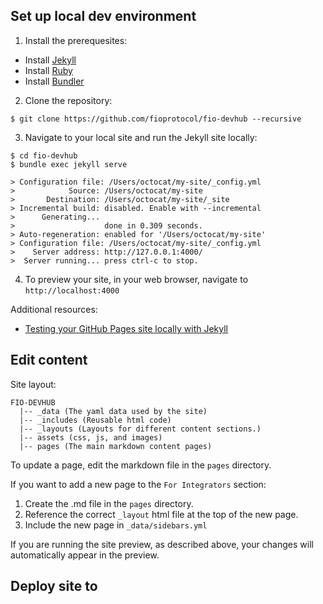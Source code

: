 ## Set up local dev environment

1. Install the prerequesites:

* Install [Jekyll](https://jekyllrb.com/docs/installation/)
* Install [Ruby](https://www.ruby-lang.org/en/documentation/installation/)
* Install [Bundler](https://bundler.io/)

2. Clone the repository:

` $ git clone https://github.com/fioprotocol/fio-devhub --recursive `

3. Navigate to your local site and run the Jekyll site locally:

```
$ cd fio-devhub
$ bundle exec jekyll serve

> Configuration file: /Users/octocat/my-site/_config.yml
>            Source: /Users/octocat/my-site
>       Destination: /Users/octocat/my-site/_site
> Incremental build: disabled. Enable with --incremental
>      Generating...
>                    done in 0.309 seconds.
> Auto-regeneration: enabled for '/Users/octocat/my-site'
> Configuration file: /Users/octocat/my-site/_config.yml
>    Server address: http://127.0.0.1:4000/
>  Server running... press ctrl-c to stop.
```

4. To preview your site, in your web browser, navigate to `http://localhost:4000`

Additional resources:

* [Testing your GitHub Pages site locally with Jekyll](https://docs.github.com/en/free-pro-team@latest/github/working-with-github-pages/testing-your-github-pages-site-locally-with-jekyll)

## Edit content

Site layout:

```
FIO-DEVHUB
  |-- _data (The yaml data used by the site)
  |-- _includes (Reusable html code)
  |-- _layouts (Layouts for different content sections.)
  |-- assets (css, js, and images)
  |-- pages (The main markdown content pages)
  ```

To update a page, edit the markdown file in the `pages` directory.

If you want to add a new page to the `For Integrators` section:

1. Create the .md file in the `pages` directory.
2. Reference the correct `_layout` html file at the top of the new page.
3. Include the new page in `_data/sidebars.yml` 

If you are running the site preview, as described above, your changes will automatically appear in the preview.

## Deploy site to 